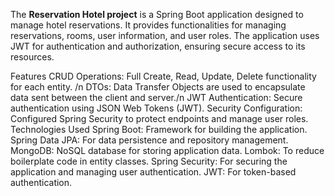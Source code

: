 The **Reservation Hotel project** is a Spring Boot application designed to manage hotel reservations. It provides functionalities for managing reservations, rooms, user information, and user roles. The application uses JWT for authentication and authorization, ensuring secure access to its resources.

Features
CRUD Operations: Full Create, Read, Update, Delete functionality for each entity. /n
DTOs: Data Transfer Objects are used to encapsulate data sent between the client and server./n
JWT Authentication: Secure authentication using JSON Web Tokens (JWT).
Security Configuration: Configured Spring Security to protect endpoints and manage user roles.
Technologies Used
Spring Boot: Framework for building the application.
Spring Data JPA: For data persistence and repository management.
MongoDB: NoSQL database for storing application data.
Lombok: To reduce boilerplate code in entity classes.
Spring Security: For securing the application and managing user authentication.
JWT: For token-based authentication.
